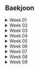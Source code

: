 ## Baekjoon

<details>
  <summary>Week 01</summary>
    <div>

> 1주차 (2024.04.16 - 2024.04.23)

1. 셀프넘버
    - 일자: 2024.04.09
    - 고민: 5분
    - 코딩: 15분
    - 설명
        1. 오랜만에 풀다보니 효율성을 고려하지 않음
        2. 처음에 self_number 함수 만들어서 1부터 10000까지 출력하였더니 시간초과
        3. 생각해보니 10000보다 작은 수에서 self_number만 찾아서 나중에 빼면 되겠다 싶어서 set() 사용
        4. 다행히 기본 함수들은 금방금방 기억하는 중
        
2. 스택
    - 일자: 2024.04.12
    - 고민: 2분
    - 코딩: 20분
    - 설명
        1. import sys 후 sys.stdin.readline() 까먹어서 보고함
        2. 스택이 비어있을 경우를 자꾸 생각 안 함
        3. 쉬웠음


3. 분수찾기
    - 일자: 2024.04.12
    - 고민: 10분
    - 코딩: 21분
    - 설명
        1. 이런 게 생각이 잘 안 남 -> n까지의 합을 계산해서 구하고자 하는 x와 비교하는 방향
        2. 다른 사람 코드도 비슷한 아이디어였으나, sum을 굳이 n * (n-1) / 2로 생각하는 복잡한 방식이 아니라, while로 더해가면서 품
        3. 이러니 머리가 바보같지
        4. print는 f-string 쓴 사람도 있고, sep인자 공백으로 해서 붙인 사람도 있고


4. 덩치
    - 일자: 2024.04.15
    - 고민: 2분
    - 코딩: 30분 -> 오답으로 답 봄
    - 설명
        1. 괜히 딕셔너리로 보려고 했었음
        2. 근데 아마 순서가 틀어진듯


5. 덱
    - 일자: 2024.04.16
    - 고민: 3분
    - 코딩: 23분
    - 설명
        1. deque 쓰기
        2. 오타, 실수 찾기 위해서 하나씩 구현하는 게 맞는 듯


6. 요세푸스 문제
    - 일자: 2024.04.16
    - 고민: 20분
    - 코딩: 10분
    - 설명
        1. 나머지, 몫을 활용해서 인덱싱하는 것을 최대한 활용하려고 고민을 길게 함
        2. 이런 유형은 항상 그런 인덱싱을 잘 써야 되는 것 같아서
        3. 그리고 예외사항 고려를 나름 바로 잘 해서 잘 푼 것 같음

</details>


<details>
  <summary>Week 02</summary>
    <div>

> 2주차 (2024.04.16 - 2024.04.23)

1. 색종이
    - 일자: 2024.04.17
    - 고민: 30분
    - 코딩: 5분
    - 설명
        1. 수학적으로 풀려고 한참 생각하다가 좌표를 하나씩 칠하는 개념으로 생각함
        2. 코드 구현은 간단했음


2. 프린터 큐
    - 일자: 2024.04.17
    - 고민: 5분
    - 코딩: 20분
    - 설명
        1. 큐 쓰는 것은 쉬웠으나, dq가 비냐 안 비냐를 체크 안 해서 1차 문제 발생
        2. and 조건의 위치에 따라 오류가 발생한다는 점을 생각 못해서 2차 문제 발생


3. 통계학
    - 일자: 2024.04.17
    - 고민: 1분
    - 코딩: 15분
    - 설명
        1. mode 구현만 조금 생각할 필요 있었는데, 그마저도 Counter 쓰면 쉬웠음.
        2. 심지어 most_common() 함수까지 쓰면 더 쉬운듯


4. 방 번호
    - 일자: 2024.04.17
    - 고민: 6분
    - 코딩: 8분
    - 설명
        1. 방 번호 6, 9는 6으로 딕셔너리에 몰아넣고, 9라는 키는 빼버림
        2. 나머지 숫자는 += 1로 추가
        3. 6이라는 키는 (6, 9)의 숫자를 포함하고 있기 때문에, 2로 나누어주어야 함. 
        4. 그런데, 다른 숫자와 다르게 한 세트를 쓰면 6이라는 숫자는 2로 나누기 전에 1을 더해서 나누어 주어야 함.
        5. 그 이유는, 설명을 잘 못하겠는데, 몫을 맞추기 위해서 그렇게 함.

5. 안전 영역
    - 일자: 2024.04.22
    - 고민: 5분
    - 코딩: 30분 (초과)
    - 설명
        1. DFS 오랜만에 풀다가 답안 참고
        2. 방법을 다시 상기시킬 수 있었음 (visited 사용, 노드 타는 조건 등)


</details>



<details>
  <summary>Week 03</summary>
    <div>

> 3주차 (2024.04.23 - 2024.05.01)

1. 숫자 정사각형
    - 일자: 2024.04.25
    - 고민: 7분
    - 코딩: 13분
    - 설명
        1. 50*50*50 돌리는 완전탐색으로도 충분해서 완전탐색 진행
        2. 네 꼭지점이 같은 수를 체크하는 것이 중요해서 인덱싱에 신경 씀
        3. 하지만 처음에 n, m 중에 작은 수가 1인 경우를 고려하지 못함

    - 답안 검색
        1. == 조건 한 번에 여러 개 써도 되는구나
        2. 생각해보니 시간복잡도를 줄이려면 큰 수부터 출발하는 것이 방법이겠네


2. 숫자 야구
    - 일자: 2024.04.25
    - 고민: 20분
    - 코딩: 20분 (시간초과하여 답안 확인)
    - 설명
        - s, b 경우의 수 10개를 모두 코딩할 방안을 생각하다가 아닌 것 같아서 멈춤
        - 우선 숫자를 순열로 구해야하는데 조합으로 생각한 실수
        - 무엇보다 10가지 경우를 모두 코딩하는 것이 아니라 전체 숫자 순열 내에서 반복문을 돌리면서 그 숫자와 질문숫자를 비교하여 스트라이크 수와 볼 수를 계산하는 방법이 중요했음
        - 자료형은 리스트 등을 쓸 경우 문제가 인덱싱 개수가 줄어들어서 문제가 발생함 -> 인덱스를 지워준 개수만큼 빼서 맞춰주는 스킬을 많이들 씀
        - 근데 내 생각에는 딕셔너리 쓰는 것도 괜찮을 듯 (시간은 조금 더 걸림)


3. 한 줄로 서기
    - 일자: 2024.04.29
    - 고민: 14분
    - 코딩: 2분
    - 설명
        1. 인덱스 리스트를 만들어서 지우는 방식으로 진행
        2. 지우기 위해 new라는 변수를 만들어서 인덱스 위치를 업데이트 함
    - 답안 비교
        - input인 키순서 리스트 자체에서 인덱스를 비교하며 결과 리스트의 자리가 비어있고, 리스트 인덱스의 숫자와 카운트가 같으면 그 자리에 업데이트 하는 방식을 씀
        - 이중반복

4. 1, 2, 3 더하기
    - 일자: 2024.04.30
    - 고민: 10분
    - 코딩: 답안 봄
    - 설명
        1. dp 개념 생각 안 나서 답 봄
        2. 점화식 개념 기억함. 리스트에 저장하는 식으로 푼 사람 답안 봄
        3. 점화식 빼는 방식으로 가는 방법 공부해야겠음


5. ATM
    - 일자: 2024.04.30
    - 고민: 5분
    - 코딩: 1분
    - 설명
        1. 너무 쉬움.  정렬하면 끝

    - 답안 비교
        - 리스트 하나 더 안 만들고 cnt에 sum(time[:i])를 + 하여 답안을 업데이트 함



</details>



<details>
  <summary>Week 04</summary>
    <div>

> 4주차 (2024.05.02 - 2024.05.08)

1. 트럭
    - 일자: 2024.05.02
    - 고민: 18분
    - 코딩: 2분
    - 설명
        1. 프로그래머스에서 옛날에 조금 더 어려운 문제 풀었던 기억나서 큐를 사용
        2. 인덱싱 사용할 때 빈 큐가 나오면 안되므로 while 조건과 while문 안에서의 조건을 잘 고려하고자 하여 한번에 풀 수 있었음

    - 답안 비교
        1. 난 트럭 무게도 큐로 저장했는데, 트럭 무게는 인덱싱으로 인덱스 숫자를 업데이트하며 푼 사람도 있음
        2. 1의 방법을 쓴 분은 트럭의 인덱스를 살펴볼 때까지 다 보고 난 후, 다리 위 남은 트럭이 지나가는 것을 카운트하기 위해 두번째 while문을 짜서 함


2. 치킨 배달
    - 일자: 2024.05.02
    - 고민: 15분
    - 코딩: 7분
    - 설명
        1. 치킨집과 집의 좌표만 저장하고 치킨집 좌표의 조합을 고르면 된다고 생각
        2. 조합 만들고 - 집을 하나 픽하고 - 집과 조합 내 좌표 거리 구해서 집별로 가장 가까운 치킨집 거리 total_dist에 업데이트 하고, 조합별 MIN 찾음
        3. 중간에 현재 MIN보다 total_dist가 크면 break 조건 넣으면 속도는 더 빨라질 듯 하나 굳이 안 넣어도 통과함
    
    - 답안 비교
        - dfs로 타고 들어간 사람들 답안이 빨랐음
        - 모든 집과 치킨 사이의 거리를 다 계산해서 (거리, 치킨집 인덱스)로 저장해놓고 정렬 후 해당 리스트를 타고 들어가면서 visited로는 방문한 치킨집인지를 체크
        - depth == M이면 현재 기록된 (visited가 True인 치킨집만) 치킨집과 집 사이 거리를 더해서 업데이트하고 ans값과 비교
        - 이렇게 노드 타고 들어갈 거 생각하니 꽤 빡세네
    
3. RGB 거리
    - 일자: 2024.05.03
    - 고민: 15분
    - 코딩: 15분 (답봄)
    - 설명
        1. 코딩 전에 생각했어야 했는데 재귀함수로 푸는 연습을 해야할 것 같아서 재귀함수로 했다가 나중에 생각해보니 시간복잡도가 2^n이었다..
        2. 그래도 코드는 맞게 돌아가도록 구현했다
        3. 재귀함수는 좋지 않다는 것을 상기할 수 있었다
    
    - 답안 비교
        - 굉장히 간단하지만 나는 풀면서 전혀 생각 못한 방식인데, input으로 받은 cost 리스트를 업데이트하는 방식으로 진행
        - 이전 행에서 자신과 다른 인덱스를 더하되, 둘 중에 최솟값을 더하면서 반복하면 최종적으로 최솟값을 쉽게 구할 수 있음

4. 영역 구하기
    - 일자: 2024.05.08
    - 고민: 15분
    - 코딩: 20분
    - 설명
        1. dfs로 풀다가 답은 나왔으나 recursion error 뜸
        2. 그래서 bfs로 전환해서 코딩해서 시간 더 걸림. 하지만 오랜만에 bfs 짰음에도 잘 짬
        3. 깊이가 깊을 거 같으면 되도록 bfs를 쓰도록 하자
        4. 좌표 -> 넓이로 직관적으로 치환이 되지 않아서 고민 시간이 조금 더 걸렸다

    - 답안 비교
        - 큰 차이는 없었다

5. 촌수계산
    - 일자: 2024.05.09
    - 고민: 10분
    - 코딩: 30분
    - 설명
        1. 최대 100명이라 dfs보다 bfs로 푸는게 빠를 것 같았는데 dfs도 괜찮은 모양
        2. bfs에서 append할 때 노드 인덱스와 촌수를 튜플로 같이 업데이트 하는 식으로 해결
    
    - 답안 비교
        - dfs로 푼 사람들을 보니 촌수 노드가 비어있는 것은 고려하지 않음
        - 난 혹시나 가족관계가 없는 노드도 있을까봐 그것을 추가했는데 빼고 해보니 됐음


</details>






<details>
  <summary>Week 05</summary>
    <div>

> 5주차 (2024.05.09 - 2024.05.16)

1. 로봇청소기
    - 일자: 2024.05.10
    - 알고리즘: 구현
    - 고민: 10분
    - 코딩: 35분
    - 설명
        1. bfs처럼 queue를 활용하면서도, 각각의 움직임에 대해서 딕셔너리로 정의해서 움직임
        2. deque에 (x좌표, y좌표, 방향)을 추가하면서 업데이트 하려고 했는데 자꾸 방향을 빼먹어서 틀림
        3. 반복문에 들어간 변수명을 실제 변수명이랑 혼용해서 써서도 오류 자꾸 났으나 찾아서 해결
        4. 처음에 x, y 좌표의 index를 dfs/bfs 평소에 할 때처럼 0 <= nx < N, 0 <= ny < M 이런 식으로 제한해서 하니까 24% 쯤에서 틀림
        5. 질문게시판을 보니까 이 인덱스 제한을 풀라고 해서 이 조건만 지우고 해봤더니 완전히 해결됐음.
        6. 그리고 인덱스 제한을 0 <= nx <= N 으로 하면 또 됨,, 근데 왜 되고, 왜 안 되는지 모르겠음

    - 답안 비교
        1. turn_moving을 나처럼 딕셔너리로 설정하지 않고, 나머지로 하는 방법
        2. 내 방법이 더 직관적이나, 수학적이지는 않아서 아쉬움


2. 정수 삼각형
    - 일자: 2024.05.12
    - 알고리즘: DP
    - 고민: 20분
    - 코딩: 15분
    - 설명
        1. 전에 풀었던 RGB거리처럼 리스트를 업데이트 해가면서 푸는 방식을 고민
        2. 인덱싱이 헷갈려서 전체 과정을 직접 손으로 쓴 뒤, 맞춰가면서 코딩함

    - 답안 비교
        - 똑같이 0번째 열, 마지막 열, 나머지 열을 구분하여 조건문으로 해결
        - 다만, 처음부터 전부 input을 다 dp라는 리스트에 저장해놓고 불러오면서, 이전 행을 확인하니 인덱싱이 더 깔끔하고 쉬워보임
    

3. 카드 합체 놀이
    - 일자: 2024.05.13
    - 알고리즘: 힙/우선순위 큐
    - 고민: 5분
    - 코딩: 5분
    - 설명
        1. 힙을 사용하여 가장 작은 숫자 두 번 뽑도록 함
        2. 힙이 스왑을 활용한 정렬에 활용하는 자료구조라는데 이에 대한 이해가 부족한 것 같음 공부 필요

    - 답안 비교
        - 정렬로 풀기, heapify로 풀기, heappush로 정렬 직접하기


4. 외계인의 기타 연주
    - 일자: 2024.05.14
    - 알고리즘: 스택
    - 고민: 13분
    - 코딩: 5분
    - 설명
        1. 코드 최적화는 신경쓰지 않고 우선 조건문 중첩으로 써서 스택에 쌓거나 빼는 방식 활용
        2. 비교적 금방 풂

    - 답안 비교
        - 최적화가 안 되어서 그렇지, 풀이 자체는 유사했음
        - 시간복잡도가 높은 문제라 오래 걸렸는데, 시간 적게 걸린 상위 코드도 푸는 방식은 똑같은데 왜 차이가 날까 보니까
        - solution함수로 정의하니 빨리 풀렸음.. 함수로 정의한게 더 빨리 풀 수 있다는 것은 몰랐네


5. LCS
    - 일자: 2024.05.16
    - 알고리즘: DP
    - 고민: 20분
    - 코딩: 포기
    > 나중에 꼭 다시 풀어볼 것!
    - 답안 설명

        - 도무지 모르겠어서 바로 답 봄, DP 개념을 공부해야겠음
        1. 2차원 배열로 LCS 길이 캐시값을 저장 업데이트
        2. 이중 반복으로 확인했을 때 현 시점 i, j를 기준으로 word1[i-1] == word2[j-1]이면 같은 숫자가 있으므로 cache[i-1][j-1] 값에 1 추가한 값을 cache[i][j]에 기록
        3. 다른 경우가 중요한데, 다르면 cache[i-1][j]와 cache[i][j-1]을 비교하여 더 큰 값을 기록
        4. 그 이유는, 예를 들어 CAP와 ACA를 비교할 때
        - CAP는 AC까지만 볼 때 LCS가 1이지만
        - ACA는 CA를 봤을 때 LCS가 2임 -> 둘 중 최대값인 2를 써야 CAP와 ACA의 LCS가 결정됨
        - 이렇게 cache를 업데이트 하고 행렬의 맨 마지막값을 출력하면 LCS가 됨
        - 그나마, 이 방식은 2차원으로 업데이트 하니 이해가 감
    
    - 답안 비교 2
        1. cache에는  두번째 단어를 순회하면서 누적변수와 cache의 값을 비교하여 업데이트 하는 방향
        2. 누적변수로 cnt를 써서 첫번째 단어에 저장된 cache값을 불러오고, 같은 글자면 누적변수에 1을 더한 값을 캐시에 저장
        3. 단, 같은 글자가 나왔다고 해서 누적변수인 cnt를 업데이트 하지 않음.
        4. 이런 방식을 사용하면, 누적변수에는 이전 위치까지의 최대값을 저장하게 됨
        5. 최종적으로 cache에 저장된 값의 최대값을 출력
        - 상당히 이해가 안 됨



</details>



<details>
  <summary>Week 06</summary>
    <div>

> 6주차 (2024.05.17 - 2024.05.22)

1. 평범한 배낭 (12865)
    - 일자: 2024.05.18
    - 알고리즘: DP
    - 고민: 25분
    - 코딩: 포기
    - 답안 설명
        1. 냅색 알고리즘이라고 함
        2. 물건의 개수를 행, 배낭의 용량을 열로 한 2중 배열 생성
        3. 이중 반복을 수행하여 현재 보고있는 물건의 무게가 해당하는 열의 용량(무게)보다 크면 담을 수 없음 -> 이전 물건에 해당하는 knapsack[i - 1][j]를 그대로 적용
        4. 물건의 무게가 더 가벼운 경우
            1) 현재물건의 무게 + knapsack[i - 1][j - 현재물건] + v를 계산
            2) 이전 물건만 담았을 때의 가치 knapsack[i - 1][j] 조회
            3) 4-1, 4-2의 결과 중 최대 가치를 저장 

    - 답안 비교 2
        - := (0월러스 연산자) : 표현식 안에서 변수를 할당하는 동시에 그 값을 반환하는 코드
        - 조건문 안에서 nv라는 변수로 v + v_bag을 할당하여 nv라는 변수를 반환하도록 함
        - 마찬가지로, 조건문 안에서 nw라는 변수로 w + w_bag을 할당하고 nw로 반환
        - .get() 메소드: 딕셔너리에서 특정 키의 값을 가져올 때 사용 -> 키가 딕셔너리 안에 존재하지 않을 때, 기본값을 반환하도록 함
        - -> get(키, 기본값) 

2. 스티커 (9465)
    - 일자: 2024.05.20
    - 알고리즘: DP
    - 고민: 30분
    - 코딩: 포기
    - 답안 설명
        1. 자꾸 점화식을 찾지 않고, 내 개념으로 풀려고 해서 못 푸는 듯
        2. DP 문제를 tabulation으로 풀기 위해서는 결국 점화식을 찾아서 맨 마지막 열을 비교하여 출력해야함
        3. 여기서 모든 고려해야 하는 케이스는 바로 0 행의 마지막 열을 업데이트 하기 위해서는 1행의 i-1번째 값 혹은 1행의 i-2번째 값 중 더 큰 값을 스티커 0행의 i번째 열과 더해주는 것
        4. max(DP[0][i - 1], DP[0][i - 2]) + stickers[1][i]

3. A와 B (12904)
    - 일자: 2024.05.21
    - 알고리즘: 문자열
    - 고민: 20분
    - 코딩: 포기
    - 답안 설명
        1. 생각을 좀만 더 할 걸 그랬다. 결과적으로 매 시행마다 뒤에 오는 문자는 A 혹은 B라는 경우로 갈라지므로, T문자에서 마지막 문자를 pop하는 것을 기본으로 가져가고
        2. 마지막 문자가 A냐 B냐에 따라 뒤집을지 말지를 결정했어야 했다.
        3. 요새 너무 생각을 대충하고 답을 보려고 하나 싶다..

4. 키 순서 (2458)
    - 일자: 2024.05.
    - 알고리즘: DFS/BFS
    - 고민: 40분
    - 코딩: 포기
    - 설명
        1. dfs이긴 하지만, 플로이드-워셜 알고리즘이라고 하는 방식을 사용해 최단거리를 구함
        2. 플로이드-워셜 알고리즘은 s점에서 e점까지 가는 최단거리를 알기 위해 중간 지점인 m을 사용해서, s-m, m-e의 최단 거리를 구하는 알고리즘으로 시간복잡도는 O(V^3)
        3. s-m, m-e가 모두 1인 경우 graph[s][e] = 1로 지정해주어야 함
        4. 이 때, 중간지점인 m을 지나치는 경로에 대한 for문이 반복문 중 가장 상위여야 모든 경우가 누락되지 않음. 왜냐면, 모든 경로를 다 훑어봐야 하기 때문.
        5. 근데 플로이드-워셜 안 쓰고도 visited[i][j] == 1 or visited[j][i] == 1인 경우 카운트를 추가해서 카운트가 N과 같아지면 answer에 추가하는 방식이 더 빠름;


5. 톱니바퀴 (14891)
    - 일자: 2024.06.20
    - 알고리즘: 구현
    - 고민: 20분
    - 코딩: 40분
    - 답안 설명
        1. 처음 봤을 때는 쉬워보였는데 생각보다 구현이 여러가지를 고려해서 해야하다보니 시간이 점차 오래 걸려서 답 봄
        2. 문제는 left, right로 타고 들어가는 것이었는데 이걸 재귀적으로 구현하는 것이 맞았음
        3. deque 자료형에 rotate라는 함수가 있어서 deque.rotate(1)이면 오른쪽으로 이동하고 맨 뒤에 있는 값이 앞으로 오고, rotate(-1)이면 왼쪽으로 이동하고 맨 앞에 있는 값이 맨 뒤로 이동한다는 것을 배움


6. 강의실 (1374)
    - 일자: 2024.07.01
    - 알고리즘: 힙/우선순위 큐
    - 고민: 40분
    - 코딩: 1시간
    - 답안 설명
        1.  시간초과로 실패
        2. 왜 우선순위 큐를 써야 시간이 줄어드는지 답안을 보고 알았음
    - 비교 설명
        0. 큐를 쓰면, NlogN을 쓰는 데 더해 또 리스트를 두 번 돌아야 해서 결국 O(N^2)으로 시간초과
        1. 반면, 우선순위큐를 쓰면 sorted로 정렬하는 데, O(NlogN) 시간을 사용. 여기에 더해 O(N) * O(logN)으로 결국 O(NlogN) 안에서 가능함
        2. 방법을 잘 생각해야 하는데, 시작시간과 끝 시간이 주어지는데, 힙으로는 끝시간만 저장하여 해결이 가능함
        3. 힙은 강의 종료시간을 기준으로 최소힙으로 유지
        4. 새로운 강의의 시작시간과 힙의 가장 작은 종료 시간을 비교해서 만일 힙의 가장 작은 종료 시간이 현재 강의 시작시간 전이라면, 가장 작은 종료 시간을 빼고 새로운 강의의 종료시간을 힙에 추가
        5. 그렇지 않다면, 새로운 강의는 현 시점에서 선택할 수 없으므로 힙에 종료시간만 추가
        6. s, e를 어떻게 고려해야 힙으로 쓸 수 있을지 몰라서 큐를 썼었는데, 이런 식으로 하나의 시간만 힙에 업데이트 하면 된다는 점을 깨달음


</details>



</details>



<details>
  <summary>Week 07</summary>
    <div>

> 7주차 (2024.07.02 - 2024.07.08)

1. 2xn 타일링 2 (11727)
    - 일자: 2024.07.02
    - 알고리즘: DP
    - 고민: 30분
    - 코딩: 5분
    - 답안 설명
        1. 2x2 타일이 추가된 것을 못 보고 계속 예시 답안이랑 안 맞아서 머리 싸맴
        2. dp 구현을 메모이제이션 or 타뷸레이션을 썼던 것이 섞여서 생각났는데 여전히 개념이 덜 잡혀있는 것 같음
    
2. 퇴사 (14501)
    - 일자: 2024.07.03
    - 알고리즘: DP
    - 고민: 30분
    - 코딩: 15분
    - 답안 설명
        1. 깊이가 깊지 않아 2^15 정도길래 DFS로 풀었음 + DP로 접근을 못 하겠어서 DFS로 해결
        2. DP로 푼 사람을 보니 첫날이 아니라 마지막 날을 시작으로 해서 거꾸로 타고 들어가면서 기록
        3. 현재 상담을 했을 때 초과되면 다음날의 수익을 기록
        4. 상담을 했을 때 초과되지 않으면 (상담을 할 경우 넘어가는 날짜에 적힌 수익 + 현재 상담 수익)과 다음날짜 수익 중 max를 선택
        5. 이렇게가 아니더라도, 여러 방식으로 DP 구현이 가능

3. 주사위 굴리기 (14499)
    - 일자: 2024.07.04
    - 알고리즘: 구현
    - 고민: 45분
    - 코딩: 1시간 30분
    - 답안 설명
        1. 하... "0이 아닌 경우에는 칸에 쓰여 있는 수가 주사위의 바닥면으로 복사되며, 칸에 쓰여 있는 수는 0이 된다." 칸에 쓰여있는 수도 0이 된다는 이 조건 하나를 놓쳐서 한 시간을 넘게 썼다..
        2. 아무리 해도 x, y 위치도 맞고, 주사위도 잘 돌아가고 하는데 뭐가 문제인가 했는데..ㅠ

4. 미세먼지 안녕! (17144)
    - 일자: 2024.07.05
    - 알고리즘: 구현 (시뮬레이션)
    - 고민: 10분
    - 코딩: 1시간
    - 설명
        1. 확산 구현까지는 쉬웠는데, 바람 이동하는 부분이 생각보다 까다로웠다.
        2. queue로 할 수도 있을 것 같은데, 인덱싱에 대한 확신이 없어서 조건문을 쓰려고 했다. 바람 이동을 조건문으로만 구현하려고 했는데, 놓치는 조건들이 많아서 쉽지 않았다.
        3. 디버깅도 중요한데 디버깅을 잘 못하는 것도 아쉽다.

    - 답안 참고
        1. 바람 이동 부분을 while문으로 구성한 것이 인상깊었다. 우선 공기청정기에서 바람이 나오는 길부터 구현하기 위해 dx, dy를 순서대로 설정하고 벽에 닿으면 direction을 다음으로 += 1로 업데이트 하는 방식이었고
        2. while문의 break 조건으로 air_u, 0 좌표에 도착하면 멈추는 방법이었는데, 영리하게 느껴졌다.
        
        

5. 케빈 베이컨의 6단계 법칙 (1389)
    - 일자: 2024.07.06
    - 알고리즘: DFS/BFS
    - 고민: 5분
    - 코딩: 40분
    - 답안 설명
        1. 항상 인덱싱이나 인덱싱에 쓰는 파라미터를 헷갈려서 살짝 헤매는 것 같음
        2. 처음에는 오랜만에 풀어서 이중 리스트로 전부 다 확인했고, 다음에는 조회하는 양을 줄이기 위해 필요한 노드만 남기는 식으로 변형해서 시간 복잡도를 줄임
        3. 40ms 까지는 못하겠음

</details>




<details>
  <summary>Week 08</summary>
    <div>

> 8주차 (2024.07.08 - 2024.07.14)

1. 경로 찾기
    - 일자: 2024.07.08
    - 알고리즘: DFS/BFS
    - 고민: 5분
    - 코딩: 25분
    - 답안 설명
        1. DFS로 풀되, 초기 시작한 노드를 이용해 업데이트 result라는 함수에 하고자 함
        2. 근데 지금 생각해보니 visited를 출력하면 돼서 바로 수정해서 해보니 맞음. 근데 시간복잡도에서 유의미한 차이는 없었음
        
    
2. 가장 긴 증가하는 부분 수열
    - 일자: 2024.07.09
    - 알고리즘: DP
    - 고민: 10분
    - 코딩: 답 봄
    - 답안 설명
        1. 아무리 쉬운 문제여도 dp는 까먹음.. 그냥 푸는 구조를 외워버려야겠음
        2. 이런 수열 문제는 현재 보는 노드 앞의 노드를 다 훑어보면서, 현재 노드가 더 크면 dp[i]를 dp[j] + 1로 업데이트
        3. 이렇게 하면, 이전에 1로 기록된 내용이 꾸준히 업데이트 되게 된다

3. 카드 구매하기
    - 일자: 2024.07.11
    - 알고리즘: DP
    - 고민: 60분
    - 코딩: 20분
    - 답안 설명
        1. 드디어 혼자 dp문제를 풀어냈다..
        2. 점화식처럼 생각하는데만 50분이 걸렸다. 점화식인 건 아는데, 여전히 어떻게 해서 이전 정보를 끌어오느냐를 보는게 너무 안됐는데 어떻게든 고민한 결과 해냈다.
        3. 기본 구조를 외우려고 한 게 도움이 된 것 같다.

4. 빗물
    - 일자: 2024.07.12
    - 알고리즘: 구현
    - 고민: 28분
    - 코딩: 12분
    - 설명
        1. 빗물 문제는 옛날에 답을 본 적이 있지만, 다시 풀 수 있냐가 관건이었음.
        2. 투포인터 문제라고 했던 기억은 나는데 정확히 인덱싱을 어떻게 접근했는지는 기억이 나지 않아서 나름대로 가장 길이가 높은 지점을 설정하고 그 왼쪽, 오른쪽을 나눠서 풀이함
    - 답안 참고
        - 가장 높은 블록이 아닌 두번째로 높은 블록과 비교블록의 차이를 저장하는 방법을 깔끔하게 잘 쓴 답안이 있었음
        - 2~W-2번째 인덱스를 훑으면서 매 인덱스를 기준으로 왼쪽에서 가장 큰 값과 오른쪽에서 가장 큰 값을 구하고 둘 중에 작은 값을 택하여 cmp라 함
        - cmp와 현재 인덱스의 높이 차이 = 더할 값
        - 그리고 가장 큰 값과 두번째로 큰 값 등은 계산에 제외하기 위해서 if blocks[i] < cmp인 경우에만 높이 차이를 더함
        - 이런 생각을 정리를 잘 하는 것이 대단한 것 같음
        

5. 치즈
    - 일자: 2024.07.17
    - 알고리즘: 구현
    - 고민: 25분
    - 코딩: 20분
    - 답안 설명
        1. 치즈의 경계에서 부딪혀서 움직이지 못하는 형태로 해야해서 cheese[i][j] = 0인 부분을 따라 움직이도록 dfs, bfs 만듦 (dfs는 recursionlimit늘려도 recursion error 나서 bfs로 바꿈)
        2. 0인 부분만 타다가 치즈인 부분을 만나면 visited에 -1로 기록함
        3. 다 돌고나서 visited == -1 인 부분을 cheese에 0으로 업데이트하여 melt로 기록
    - 답안 참고
        1. 공기인 부분을 돌다가 만나는 cheese의 경계에서 이 사람은 find라는 리스트에 좌표를 추가하고, 만약 find로 저장된 좌표가 있으면 거기서 bfs를 재귀적으로 실행하는 방식을 사용함.
        2. 한 번 돌 때 공기 부분이면 melt라는 리스트에 저장하고, 치즈 부분이면 find라는 리스트에 저장하며 치즈의 경계부분만 저장을 함 -> 치즈 경계부분부터 다시 시작하는 방식

</details>


<details>
  <summary>Week 09</summary>
    <div>

> 9주차 (2024.07.22 - 2024.07.29)

1. 스도쿠
    - 일자: 2024.07.22
    - 알고리즘: 구현
    - 고민: 30분
    - 코딩: 30분 + 못 풂
    - 답안 설명
        1. 백트래킹을 전혀 생각하지 못 하고 예시 답안만 보면서 생각해서 단순하게 풀릴 거라고 착각함
        2. 가로, 세로, 블록에 없는 교집합 원소를 하나씩 조회하면서 풀었는데 예시에서는 풀렸으나, 거의 다 비어있는 경우 그런 연산으로 작동하지 않고 되돌릴 수 있어야 했음
        3. 결국 못 풀고 답안을 참고함
    - 답안 참고
        1. 우선, 공통적으로 좋은 답안을 쓰신 분들은 가로, 세로, 블록의 후보를 이중 리스트로 두어 사용된 숫자를 미리 체크 해둠
        2. 그리고 내가 참고한 답은 총 81칸을 채우면 되기 때문에 0, 0 칸부터 시작해서 81번째 칸 (8, 8)에 도달하면 답을 출력하도록 설계
        3. n의 몫을 행, 나머지를 열로 계산하여 해당 위치가 0이 아니면 다음 n + 1로 넘어가도록 함
        4. 채워져있지 않은 경우 -> 1~9 숫자를 하나씩 보면서 우선 현재 행 후보군에서 i번째 숫자가 True가 아니고, 열에서도 아니고 블록에서도 아니면 그 숫자를 한번 보드에 적용해 봄
        5. 그리고 후보 리스트에는 True로 변환을 해두고 다음 n + 1로 넘어감
        6. 즉, 후보를 한 번 살펴보면 81번째가 가까워질 때까지 가보고 중간에 채워지지 않은 칸이 있으면 돌아오기 때문에 시간이 오래 걸릴 수 있음
        7. 하지만, 시간이 오래 걸리더라도 문제 조건에 입각해 정답이 여러 개면 사전식으로 푼다는 조건도 이 방법으로 충분히 해결될 수 있음
        8. 궁금한 점은 중간에 return True 를 쓴 이유가 궁금함. 꼭 필요하지는 않을 것 같아서.
        
2. 컨베이어 벨트 위의 로봇
    - 일자: 2024.07.23
    - 알고리즘: 구현
    - 고민: 30분
    - 코딩: 35분
    - 답안 설명
        1. 문제에 여러 조건들이 있어서 잘 읽고 순서대로 구현만 하면 되는 문제 같음
        2. 시간복잡도가 좀 높은 편이라 Pypy3를 써야 겨우 풀렸고, 시간을 더 줄일 방법도 있을 것 같지만 시간 너무 쓰고 싶지 않아서 내 코드에서 더 고민하지는 않음

    - 답안 참고
        1. 참고한 답안은 시간복잡도 상위권 코드로, 인덱싱을 활용해서 컨베이어 벨트가 움직이는 방법을 고안하신 듯
        2. 두뇌회전이 빨라서 이런 구조를 빠르게 떠올릴 수 있으면 최선일 것 같음

3. 센서
    - 일자: 2024.07.24
    - 알고리즘: 그리디
    - 고민: 30분
    - 코딩: 10분
    - 답안 설명
        1. 문제 이해가 어려워서 질문 게시판을 보고 문제를 이해했다. -> 집중국을 어디 세운다는 개념이라기보다 센서를 묶음화 한다는 것이었다.
        2. 예제를 보자면, [1, 3, 6, 7, 9] 를 2개 집중국으로 묶는다 -> [1, 3] 과 [6, 7, 9] 집중국으로 묶으면 -> 앞에는 거리가 2고, 뒤에는 거리가 3으로 각 집중국의 거리를 가장 짧게 할 수 있는 방법이었다.
        3. 이렇게 생각하니 각 센서 사이의 거리를 계산하고 [2, 3, 1, 2] -> 여기서 (K - 1)개 만큼의 원소 값을 0으로 대체하면 묶음으로 처리가 됨을 깨달아서 이렇게 풀었다.
        4. 0으로 대체하기 위한 개 원소는 가장 큰 값을 계속 0으로 바꿔주면 된다. [2, 0, 1, 2]
        5. K개의 구간을 자르기 위해서는 (K-1)개의 원소를 대체해주어야 하는 것이다.

    - 다른 답안
        1. 아 어차피 중복이 되든 말든 거리는 0이니까 굳이 중복 고려를 하지 않아도 되는구나
        2. max값을 0으로 대체하기 위해 굳이 나처럼 max값인 인덱스를 뽑아서 0으로 바꾸는 번거로운 과정을 거치지 않고, 그냥 diff값을 정렬해서 N-K 까지만 합을 구하면 되는구나..

4. 추월
    - 일자: 2024.07.25
    - 알고리즘: 문자열
    - 고민: 10분
    - 코딩: 30분
    - 설명
        1. 완전 탐색으로 풀어도 충분히 가능할 데이터 수길래 완전 탐색 사용, break 문 위치 잘못 써서 좀 오래 헤맴
    
    - 답안 참고
        1. 일단 entry에 해당하는 차를 key로 순서를 value로 seq라는 dict에 저장
        2. 뒤에서 out에 해당하는 input을 받기 전에 visited 만들어두고, last라는 변수를 0으로 만들어둠
        3. last 변수는 out에 해당하는 차의 idx를 순서대로 훑는 역할 -> last를 1씩 올려가면서 이 차가 뒤에서 온 차인지를 카운트 하고자 함
        4. input을 받을 때마다 seq dict에서 해당 input이 들어간 순서를 n으로 받고 visited에 기록 -> 만약 첫번째 들어간 차가 그대로 나왔다면 0으로 동일해야 하지만 -> last < n 이면 last에 해당하는 idx는 추월한 차가 되므로 ans에 추가
        5. last > n은 문제 될 것이 없어 그냥 pass
        6. last == n인 경우 이미 이 last에 해당하는 차가 visited인 경우에는 last += 1로 업데이트
        7. 만약, last가 0이었다면, 다음으로 들어온 out idx를 훑을 수 있게 last = 1이 됨
        8. 조금 복잡해서 명확하게 이해는 안 됨

5. 안정적인 문자열
    - 일자: 2024.07.
    - 알고리즘: 스택
    - 고민: 분
    - 코딩: 분
    - 답안 설명
        1. 

</details>